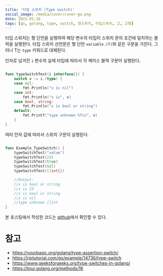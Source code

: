 ```yaml
---
title: '타입 스위치 (Type switch)'
social_image: /media/cover/cover-go.png
date: 2021-01-16
tags: [go, golang, type, switch, 형스위치, 타입스위치, 고, 고랭]
---
```


티입 스위치는 형 단언을 실행하여 해당 변수의 타입이 스위치 문의 조건에 일치하는 블럭을 실행한다. 타입 스위치 선언문은 형 단언 `variable.(T)`와 같은 구문을 가진다. 그러나 T는 `type` 키워드로 대체된다.

인자로 넘겨진 `i` 변수의 실제 타입에 따라서 각 케이스 블럭 구문이 실행된다.

```go

func typeSwitchTest(i interface{}) {
	switch v := i.(type) {
	case nil:
		fmt.Println("x is nil")
	case int:
		fmt.Println("x is", v)
	case bool, string:
		fmt.Println("x is bool or string")
	default:
		fmt.Printf("type unknown %T\n", v)
	}
}
```
여러 인자 값에 따라서 스위치 구문이 실행된다. 

```go

func Example_TypeSwitch() {
	typeSwitchTest("value")
	typeSwitchTest(23)
	typeSwitchTest(true)
	typeSwitchTest(nil)
	typeSwitchTest([]int{})

	//Output:
	//x is bool or string
	//x is 23
	//x is bool or string
	//x is nil
	//type unknown []int
}
```



본 포스팅에서 작성한 코드는 [github](https://github.com/kenshin579/tutorials-go/tree/master/go-type-switch)에서 확인할 수 있다.

# 참고

* https://yourbasic.org/golang/type-assertion-switch/
* https://riptutorial.com/go/example/14736/type-switch
* https://www.geeksforgeeks.org/type-switches-in-golang/
* https://tour.golang.org/methods/16

